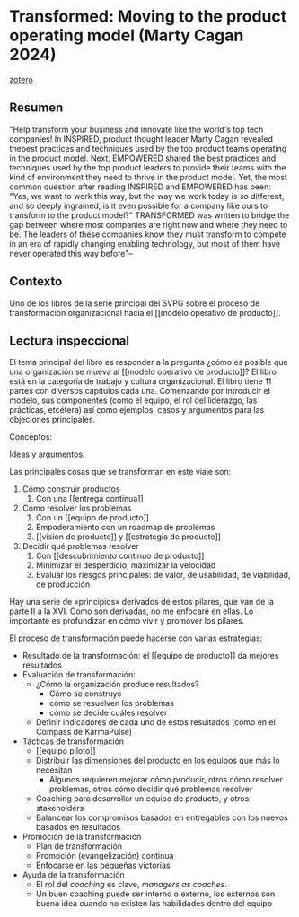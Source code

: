 # Transformed: Moving to the product operating model (Marty Cagan 2024)
[zotero](zotero://select/items/@cagan2024)

## Resumen
"Help transform your business and innovate like the world's top tech companies! In INSPIRED, product thought leader Marty Cagan revealed thebest practices and techniques used by the top product teams operating in the product model. Next, EMPOWERED shared the best practices and techniques used by the top product leaders to provide their teams with the kind of environment they need to thrive in the product model. Yet, the most common question after reading INSPIRED and EMPOWERED has been: "Yes, we want to work this way, but the way we work today is so different, and so deeply ingrained, is it even possible for a company like ours to transform to the product model?" TRANSFORMED was written to bridge the gap between where most companies are right now and where they need to be. The leaders of these companies know they must transform to compete in an era of rapidly changing enabling technology, but most of them have never operated this way before"–

## Contexto
Uno de los libros de la serie principal del SVPG sobre el proceso de transformación organizacional hacia el [[modelo operativo de producto]].

## Lectura inspeccional

<!--Según el título, prefacio, epígrafe, solapa-->El tema principal del libro es responder a la pregunta ¿cómo es posible que una organización se mueva al [[modelo operativo de producto]]? El libro está en la categoría de trabajo y cultura organizacional.

<!--Según la tabla de contenido, índices, apéndices-->El libro tiene 11 partes con diversos capítulos cada una. Comenzando por introducir el modelo, sus componentes (como el equipo, el rol del liderazgo, las prácticas, etcétera) así como ejemplos, casos y argumentos para las objeciones principales.

Conceptos:

Ideas y argumentos:

Las principales cosas que se transforman en este viaje son:

1. Cómo construir productos
    1. Con una [[entrega continua]]
2. Cómo resolver los problemas
    1. Con un [[equipo de producto]]
    2. Empoderamiento con un roadmap de problemas
    3. [[visión de producto]] y [[estrategia de producto]]
3. Decidir qué problemas resolver
    1. Con [[descubrimiento continuo de producto]]
    2. Minimizar el desperdicio, maximizar la velocidad
    3. Evaluar los riesgos principales: de valor, de usabilidad, de viabilidad, de producción

Hay una serie de «principios» derivados de estos pilares, que van de la parte II a la XVI. Como son derivadas, no me enfocaré en ellas. Lo importante es profundizar en cómo vivir y promover los pilares.

El proceso de transformación puede hacerse con varias estrategias:

- Resultado de la transformación: el [[equipo de producto]] da mejores resultados
- Evaluación de transformación:
    - ¿Cómo la organización produce resultados?
        - Cómo se construye
        - cómo se resuelven los problemas
        - cómo se decide cuáles resolver
    - Definir indicadores de cada uno de estos resultados (como en el Compass de KarmaPulse)
- Tácticas de transformación
    - [[equipo piloto]]
    - Distribuir las dimensiones del producto en los equipos que más lo necesitan
        - Algunos requieren mejorar cómo producir, otros cómo resolver problemas, otros cómo decidir qué problemas resolver
    - Coaching para desarrollar un equipo de producto, y otros stakeholders
    - Balancear los compromisos basados en entregables con los nuevos basados en resultados
- Promoción de la transformación
    - Plan de transformación
    - Promoción (evangelización) continua
    - Enfocarse en las pequeñas victorias
- Ayuda de la transformación
    - El rol del *coaching* es clave, *managers as coaches*.
    - Un buen coaching puede ser interno o externo, los externos son buena idea cuando no existen las habilidades dentro del equipo

<!--El libro me gustó / no me gustó porque-->

